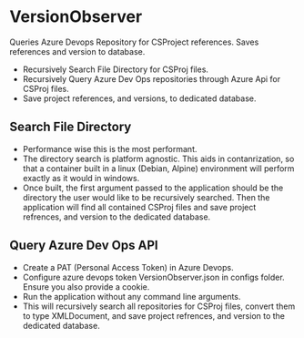 # VersionObserver
Queries Azure Devops Repository for CSProject references. Saves references and version to database.

- Recursively Search File Directory for CSProj files.
- Recursively Query Azure Dev Ops repositories through Azure Api for CSProj files.
- Save project references, and versions, to dedicated database.

## Search File Directory
- Performance wise this is the most performant. 
- The directory search is platform agnostic. This aids in contanrization, so that a container built in a linux (Debian, Alpine) environment will perform exactly as it would in windows. 
- Once built, the first argument passed to the application should be the directory the user would like to be recursively searched. Then the application will find all contained CSProj files and save project refrences, and version to the dedicated database.

## Query Azure Dev Ops API
- Create a PAT (Personal Access Token) in Azure Devops.
- Configure azure devops token VersionObserver.json in configs folder. Ensure you also provide a cookie.
- Run the application without any command line arguments.
- This will recursively search all repositories for CSProj files, convert them to type XMLDocument, and save project refrences, and version to the dedicated database.
